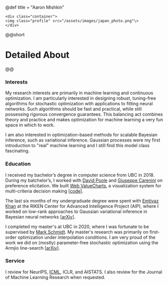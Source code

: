 @def title = "Aaron Mishkin"


~~~
<div class="container">
<img class="profile" src="/assets/images/japan_photo.png"\>
</div>
~~~

@@short
# Detailed About
@@

### Interests
My research interests are primarily in machine learning and continuous optimization. I am particularly interested in designing robust, tuning-free algorithms for stochastic optimization with applications to fitting neural networks. Such algorithms should be fast and practical, while still possessing rigorous convergence guarantees. This balancing act combines theory and practice and makes optimization for machine learning a very fun space in which to work. 

I am also interested in optimization-based methods for scalable Bayesian inference, such as variational inference. Gaussian processes were my first introduction to "real" machine learning and I still find this model class fascinating.

### Education
I received my bachelor’s degree in computer science from UBC in 2018. During my batchelor’s, I worked with [David Poole](https://www.cs.ubc.ca/~poole/) and [Giuseppe Carenini](https://www.cs.ubc.ca/~carenini/) on preference elicitation. We built [Web ValueCharts](http://valuecharts.cs.ubc.ca/register), a visualization system for multi-criteria decision making [[code](https://github.com/ValueChart/WebValueCharts)].

The last six months of my undergraduate degree were spent with [Emtiyaz Khan](https://emtiyaz.github.io/index.html) at the RIKEN Center for Advanced Intelligence Project (AIP), where I worked on low-rank approaches to Gaussian variational inference in Bayesian neural networks [[arXiv](https://arxiv.org/abs/1811.04504)].

I completed my master's at UBC in 2020, where I was fortunate to be supervised by [Mark Schmidt](https://www.cs.ubc.ca/~schmidtm/). My master's research was primarily on first-order optimization under interpolation conditions. I am very proud of the work we did on (mostly) parameter-free stochastic optimization using the Armjio line-search [[arXiv](https://arxiv.org/abs/1905.09997)].

### Service
I review for NeurIPS, [ICML](/assets/etc/icml_certificate.pdf), ICLR, and AISTATS. 
I also review for the Journal of Machine Learning Research when requested. 

